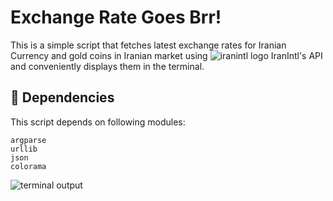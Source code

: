 # **Exchange Rate Goes Brr!**

This is a simple script that fetches latest exchange rates for Iranian Currency and gold coins in Iranian market using ![iranintl logo](https://raw.githubusercontent.com/lonelyglitch/ergb/main/src/iranintl-logo.png) IranIntl's API and conveniently displays them in the terminal.

## 🔧 Dependencies

This script depends on following modules:

```
argparse
urllib
json 
colorama
```

![terminal output](https://raw.githubusercontent.com/lonelyglitch/ergb/main/src/sample.png)

